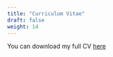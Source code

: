 ```yaml
---
title: "Curriculum Vitae"
draft: false
weight: 14
---
```


You can download my full CV [here](cv_Grasso.pdf)
